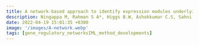 ```yaml
---
title: A network-based approach to identify expression modules underlying rejection in pediatric liver transplantation
description: Ningappa M, Rahman S A*, Higgs B.W, Ashokkumar C.S, Sahni N, Sindhi R, Das J*
date: 2022-04-19 15:01:35 +0300
image: '/images/A-network.webp'
tags: [gene_regulatory_networksIML_method_developments]
---
```

